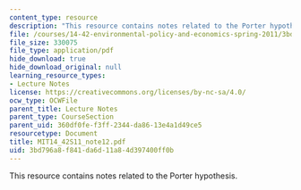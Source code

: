 ```yaml
---
content_type: resource
description: "This resource contains notes related to the Porter hypothesis.\r\n"
file: /courses/14-42-environmental-policy-and-economics-spring-2011/3bd796a8f841da6d11a84d397400ff0b_MIT14_42S11_note12.pdf
file_size: 330075
file_type: application/pdf
hide_download: true
hide_download_original: null
learning_resource_types:
- Lecture Notes
license: https://creativecommons.org/licenses/by-nc-sa/4.0/
ocw_type: OCWFile
parent_title: Lecture Notes
parent_type: CourseSection
parent_uid: 360df0fe-f3ff-2344-da86-13e4a1d49ce5
resourcetype: Document
title: MIT14_42S11_note12.pdf
uid: 3bd796a8-f841-da6d-11a8-4d397400ff0b
---
```

This resource contains notes related to the Porter hypothesis.
